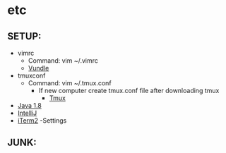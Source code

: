 # etc
## SETUP:

- vimrc
  - Command: vim ~/.vimrc
  - [Vundle](https://github.com/VundleVim/Vundle.vim)
- tmuxconf
  - Command: vim ~/.tmux.conf
    - If new computer create tmux.conf file after downloading tmux 
      - [Tmux](https://github.com/tmux/tmux/wiki)     
- [Java 1.8](https://www.oracle.com/technetwork/java/javase/downloads/jdk8-downloads-2133151.html)
- [IntelliJ](https://www.jetbrains.com/idea/download/#section=mac) 
- [iTerm2](https://www.iterm2.com/downloads.html)
    -Settings


## JUNK:
